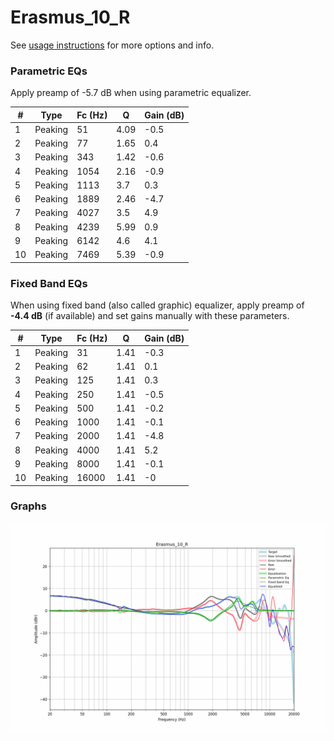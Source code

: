 # Erasmus_10_R
See [usage instructions](https://github.com/jaakkopasanen/AutoEq#usage) for more options and info.

### Parametric EQs
Apply preamp of -5.7 dB when using parametric equalizer.

|   # | Type    |   Fc (Hz) |    Q |   Gain (dB) |
|-----|---------|-----------|------|-------------|
|   1 | Peaking |        51 | 4.09 |        -0.5 |
|   2 | Peaking |        77 | 1.65 |         0.4 |
|   3 | Peaking |       343 | 1.42 |        -0.6 |
|   4 | Peaking |      1054 | 2.16 |        -0.9 |
|   5 | Peaking |      1113 | 3.7  |         0.3 |
|   6 | Peaking |      1889 | 2.46 |        -4.7 |
|   7 | Peaking |      4027 | 3.5  |         4.9 |
|   8 | Peaking |      4239 | 5.99 |         0.9 |
|   9 | Peaking |      6142 | 4.6  |         4.1 |
|  10 | Peaking |      7469 | 5.39 |        -0.9 |

### Fixed Band EQs
When using fixed band (also called graphic) equalizer, apply preamp of **-4.4 dB** (if available) and set gains manually with these parameters.

|   # | Type    |   Fc (Hz) |    Q |   Gain (dB) |
|-----|---------|-----------|------|-------------|
|   1 | Peaking |        31 | 1.41 |        -0.3 |
|   2 | Peaking |        62 | 1.41 |         0.1 |
|   3 | Peaking |       125 | 1.41 |         0.3 |
|   4 | Peaking |       250 | 1.41 |        -0.5 |
|   5 | Peaking |       500 | 1.41 |        -0.2 |
|   6 | Peaking |      1000 | 1.41 |        -0.1 |
|   7 | Peaking |      2000 | 1.41 |        -4.8 |
|   8 | Peaking |      4000 | 1.41 |         5.2 |
|   9 | Peaking |      8000 | 1.41 |        -0.1 |
|  10 | Peaking |     16000 | 1.41 |        -0   |

### Graphs
![](./Erasmus_10_R.png)
